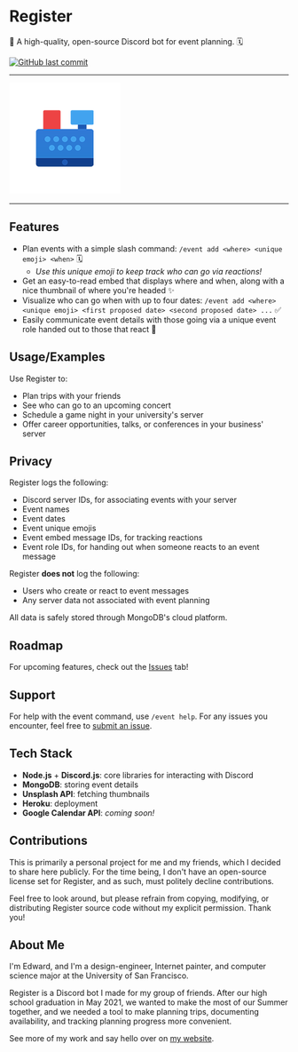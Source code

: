 # Register

🌟 A high-quality, open-source Discord bot for event planning. 🗓

[![GitHub last commit](https://img.shields.io/github/last-commit/edwardshturman/register-bot)](https://github.com/edwardshturman/register-bot/commits/master)

---

![Register logo](assets/register-logo-circle.png)

---

## Features

- Plan events with a simple slash command: `/event add <where> <unique emoji> <when>` 🗓
  - *Use this unique emoji to keep track who can go via reactions!*
- Get an easy-to-read embed that displays where and when, along with a nice thumbnail of where you're headed ✨
- Visualize who can go when with up to four dates: `/event add <where> <unique emoji> <first proposed date> <second proposed date> ...` ✅
- Easily communicate event details with those going via a unique event role handed out to those that react 💬

## Usage/Examples

Use Register to:

- Plan trips with your friends
- See who can go to an upcoming concert
- Schedule a game night in your university's server
- Offer career opportunities, talks, or conferences in your business' server

## Privacy

Register logs the following:

- Discord server IDs, for associating events with your server
- Event names
- Event dates
- Event unique emojis
- Event embed message IDs, for tracking reactions
- Event role IDs, for handing out when someone reacts to an event message

Register **does not** log the following:

- Users who create or react to event messages
- Any server data not associated with event planning

All data is safely stored through MongoDB's cloud platform.

## Roadmap

For upcoming features, check out the [Issues](https://github.com/edwardshturman/register-bot/issues) tab!

## Support

For help with the event command, use `/event help`. For any issues you encounter, feel free to [submit an issue](https://github.com/edwardshturman/register-bot/issues).

## Tech Stack

- **Node.js** + **Discord.js**: core libraries for interacting with Discord
- **MongoDB**: storing event details
- **Unsplash API**: fetching thumbnails
- **Heroku**: deployment
- **Google Calendar API**: *coming soon!*

## Contributions

This is primarily a personal project for me and my friends, which I decided to share here publicly. For the time being, I don't have an open-source license set for Register, and as such, must politely decline contributions.

Feel free to look around, but please refrain from copying, modifying, or distributing Register source code without my explicit permission. Thank you!

## About Me

I'm Edward, and I'm a design-engineer, Internet painter, and computer science major at the University of San Francisco.

Register is a Discord bot I made for my group of friends. After our high school graduation in May 2021, we wanted to make the most of our Summer together, and we needed a tool to make planning trips, documenting availability, and tracking planning progress more convenient.

See more of my work and say hello over on [my website](https://edward.so).
